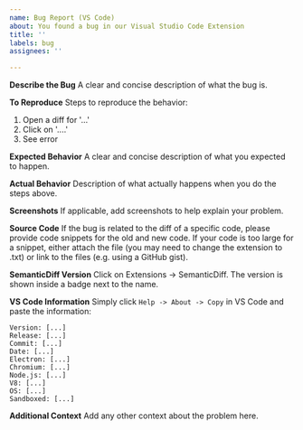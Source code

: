 ```yaml
---
name: Bug Report (VS Code)
about: You found a bug in our Visual Studio Code Extension
title: ''
labels: bug
assignees: ''

---
```


**Describe the Bug**
A clear and concise description of what the bug is.

**To Reproduce**
Steps to reproduce the behavior:
1. Open a diff for '...'
2. Click on '....'
3. See error

**Expected Behavior**
A clear and concise description of what you expected to happen.

**Actual Behavior**
Description of what actually happens when you do the steps above.

**Screenshots**
If applicable, add screenshots to help explain your problem.

**Source Code**
If the bug is related to the diff of a specific code, please provide code snippets for the old and new code. If your code is too large for a snippet, either attach the file (you may need to change the extension to .txt) or link to the files (e.g. using a GitHub gist).

**SemanticDiff Version**
Click on Extensions -> SemanticDiff. The version is shown inside a badge next to the name.

**VS Code Information**
Simply click `Help -> About -> Copy` in VS Code and paste the information:

```
Version: [...]
Release: [...]
Commit: [...]
Date: [...]
Electron: [...]
Chromium: [...]
Node.js: [...]
V8: [...]
OS: [...]
Sandboxed: [...]
```

**Additional Context**
Add any other context about the problem here.

